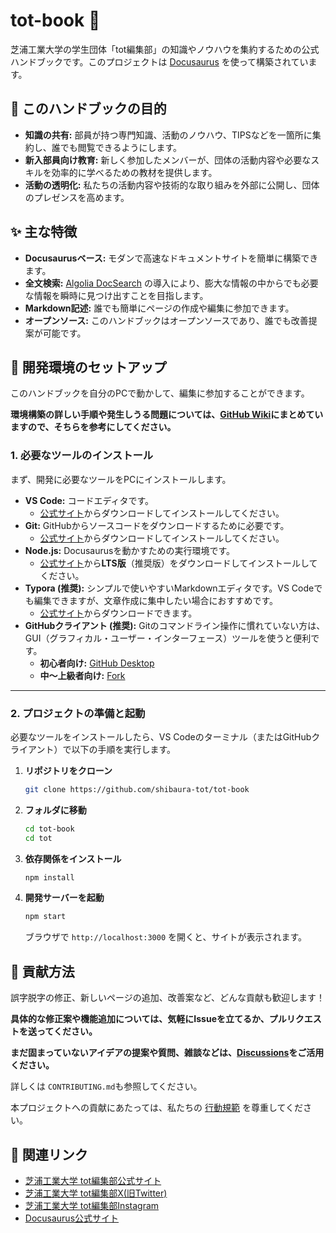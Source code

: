 # tot-book 📖

芝浦工業大学の学生団体「tot編集部」の知識やノウハウを集約するための公式ハンドブックです。このプロジェクトは [Docusaurus](https://docusaurus.io/) を使って構築されています。

## 🎯 このハンドブックの目的

- **知識の共有:** 部員が持つ専門知識、活動のノウハウ、TIPSなどを一箇所に集約し、誰でも閲覧できるようにします。
- **新入部員向け教育:** 新しく参加したメンバーが、団体の活動内容や必要なスキルを効率的に学べるための教材を提供します。
- **活動の透明化:** 私たちの活動内容や技術的な取り組みを外部に公開し、団体のプレゼンスを高めます。

## ✨ 主な特徴

- **Docusaurusベース:** モダンで高速なドキュメントサイトを簡単に構築できます。
- **全文検索:** [Algolia DocSearch](https://docsearch.algolia.com/) の導入により、膨大な情報の中からでも必要な情報を瞬時に見つけ出すことを目指します。
- **Markdown記述:** 誰でも簡単にページの作成や編集に参加できます。
- **オープンソース:** このハンドブックはオープンソースであり、誰でも改善提案が可能です。

## 🚀 開発環境のセットアップ

このハンドブックを自分のPCで動かして、編集に参加することができます。

**環境構築の詳しい手順や発生しうる問題については、[GitHub Wiki](https://github.com/shibaura-tot/tot-book/wiki)にまとめていますので、そちらを参考にしてください。**



### 1. 必要なツールのインストール

まず、開発に必要なツールをPCにインストールします。

- **VS Code:** コードエディタです。
    - [公式サイト](https://code.visualstudio.com/)からダウンロードしてインストールしてください。
- **Git:** GitHubからソースコードをダウンロードするために必要です。
    - [公式サイト](https://git-scm.com/downloads)からダウンロードしてインストールしてください。
- **Node.js:** Docusaurusを動かすための実行環境です。
    - [公式サイト](https://nodejs.org/)から**LTS版**（推奨版）をダウンロードしてインストールしてください。
- **Typora (推奨):** シンプルで使いやすいMarkdownエディタです。VS Codeでも編集できますが、文章作成に集中したい場合におすすめです。
    - [公式サイト](https://typora.io/)からダウンロードできます。
- **GitHubクライアント (推奨):** Gitのコマンドライン操作に慣れていない方は、GUI（グラフィカル・ユーザー・インターフェース）ツールを使うと便利です。
    - **初心者向け:** [GitHub Desktop](https://desktop.github.com/)
    - **中〜上級者向け:** [Fork](https://git-fork.com/)



---
### 2. プロジェクトの準備と起動

必要なツールをインストールしたら、VS Codeのターミナル（またはGitHubクライアント）で以下の手順を実行します。

1.  **リポジトリをクローン**
    ```bash
    git clone https://github.com/shibaura-tot/tot-book
    ```

2.  **フォルダに移動**
    ```bash
    cd tot-book
    cd tot
    ```

3.  **依存関係をインストール**
    ```bash
    npm install
    ```

4.  **開発サーバーを起動**
    ```bash
    npm start
    ```
    ブラウザで `http://localhost:3000` を開くと、サイトが表示されます。

## 🙌 貢献方法

誤字脱字の修正、新しいページの追加、改善案など、どんな貢献も歓迎します！

 **具体的な修正案や機能追加については、気軽にIssueを立てるか、プルリクエストを送ってください。** 

**まだ固まっていないアイデアの提案や質問、雑談などは、[Discussions](https://github.com/shibaura-tot/tot-book/discussions)をご活用ください。** 

詳しくは `CONTRIBUTING.md`も参照してください。 

本プロジェクトへの貢献にあたっては、私たちの [行動規範](CODE_OF_CONDUCT.md) を尊重してください。

## 🤝 関連リンク

- [芝浦工業大学 tot編集部公式サイト](https://tot-ch.com/)
- [芝浦工業大学 tot編集部X(旧Twitter)](https://x.com/tot_editors)
- [芝浦工業大学 tot編集部Instagram](https://www.instagram.com/tot_shibaura/)
- [Docusaurus公式サイト](https://docusaurus.io/)
